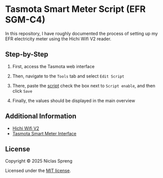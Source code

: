 # Tasmota Smart Meter Script (EFR SGM-C4)

In this repository, I have roughly documented the process of setting up my EFR electricity meter using the Hichi Wifi V2 reader.

## Step-by-Step

1. First, access the Tasmota web interface

2. Then, navigate to the `Tools` tab and select `Edit Script`

3. There, paste the [script](EFR_SGM-C4.sml) check the box next to `Script enable`, and then click `Save`

4. Finally, the values should be displayed in the main overview

## Additional Information

- [Hichi Wifi V2](https://sites.google.com/view/hichi-lesekopf/wifi-v2)
- [Tasmota Smart Meter Interface](https://tasmota.github.io/docs/Smart-Meter-Interface/#easymeter-q1d-ascii-obis)

## License

Copyright © 2025 Niclas Spreng

Licensed under the [MIT license](LICENSE).
